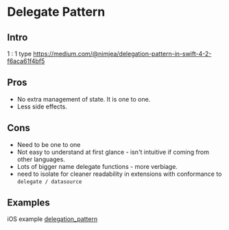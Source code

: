 # Delegate Pattern 


## Intro
1 : 1 type
https://medium.com/@nimjea/delegation-pattern-in-swift-4-2-f6aca61f4bf5


## Pros
- No extra management of state. It is one to one.
- Less side effects.


## Cons
- Need to be one to one
- Not easy to understand at first glance - isn't intuitive if coming from other languages.
- Lots of bigger name delegate functions - more verbiage.
- need to isolate for cleaner readability in extensions with conformance to `delegate / datasource`


## Examples

iOS example
[delegation_pattern](delegation_pattern.md)